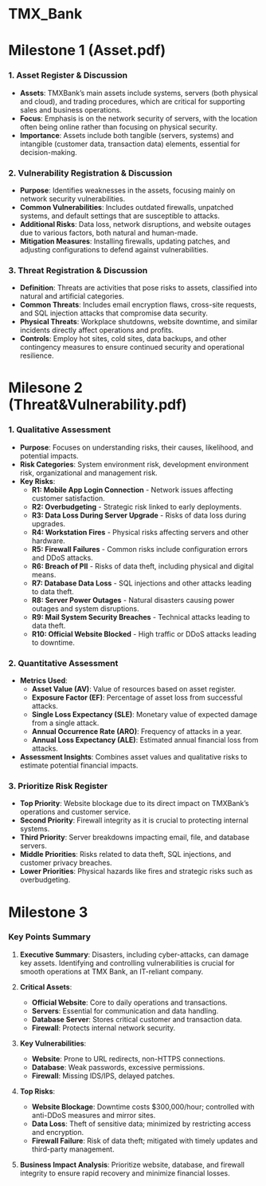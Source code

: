# TMX_Bank
# Milestone 1 (Asset.pdf)
### 1. Asset Register & Discussion
- **Assets**: TMXBank’s main assets include systems, servers (both physical and cloud), and trading procedures, which are critical for supporting sales and business operations.
- **Focus**: Emphasis is on the network security of servers, with the location often being online rather than focusing on physical security.
- **Importance**: Assets include both tangible (servers, systems) and intangible (customer data, transaction data) elements, essential for decision-making.

### 2. Vulnerability Registration & Discussion
- **Purpose**: Identifies weaknesses in the assets, focusing mainly on network security vulnerabilities.
- **Common Vulnerabilities**: Includes outdated firewalls, unpatched systems, and default settings that are susceptible to attacks.
- **Additional Risks**: Data loss, network disruptions, and website outages due to various factors, both natural and human-made.
- **Mitigation Measures**: Installing firewalls, updating patches, and adjusting configurations to defend against vulnerabilities.

### 3. Threat Registration & Discussion
- **Definition**: Threats are activities that pose risks to assets, classified into natural and artificial categories.
- **Common Threats**: Includes email encryption flaws, cross-site requests, and SQL injection attacks that compromise data security.
- **Physical Threats**: Workplace shutdowns, website downtime, and similar incidents directly affect operations and profits.
- **Controls**: Employ hot sites, cold sites, data backups, and other contingency measures to ensure continued security and operational resilience.

# Milesone 2 (Threat&Vulnerability.pdf)
### 1. Qualitative Assessment
- **Purpose**: Focuses on understanding risks, their causes, likelihood, and potential impacts.
- **Risk Categories**: System environment risk, development environment risk, organizational and management risk.
- **Key Risks**:
  - **R1: Mobile App Login Connection** - Network issues affecting customer satisfaction.
  - **R2: Overbudgeting** - Strategic risk linked to early deployments.
  - **R3: Data Loss During Server Upgrade** - Risks of data loss during upgrades.
  - **R4: Workstation Fires** - Physical risks affecting servers and other hardware.
  - **R5: Firewall Failures** - Common risks include configuration errors and DDoS attacks.
  - **R6: Breach of PII** - Risks of data theft, including physical and digital means.
  - **R7: Database Data Loss** - SQL injections and other attacks leading to data theft.
  - **R8: Server Power Outages** - Natural disasters causing power outages and system disruptions.
  - **R9: Mail System Security Breaches** - Technical attacks leading to data theft.
  - **R10: Official Website Blocked** - High traffic or DDoS attacks leading to downtime.

### 2. Quantitative Assessment
- **Metrics Used**:
  - **Asset Value (AV)**: Value of resources based on asset register.
  - **Exposure Factor (EF)**: Percentage of asset loss from successful attacks.
  - **Single Loss Expectancy (SLE)**: Monetary value of expected damage from a single attack.
  - **Annual Occurrence Rate (ARO)**: Frequency of attacks in a year.
  - **Annual Loss Expectancy (ALE)**: Estimated annual financial loss from attacks.
- **Assessment Insights**: Combines asset values and qualitative risks to estimate potential financial impacts.

### 3. Prioritize Risk Register
- **Top Priority**: Website blockage due to its direct impact on TMXBank’s operations and customer service.
- **Second Priority**: Firewall integrity as it is crucial to protecting internal systems.
- **Third Priority**: Server breakdowns impacting email, file, and database servers.
- **Middle Priorities**: Risks related to data theft, SQL injections, and customer privacy breaches.
- **Lower Priorities**: Physical hazards like fires and strategic risks such as overbudgeting.

# Milestone 3
### Key Points Summary

1. **Executive Summary**: Disasters, including cyber-attacks, can damage key assets. Identifying and controlling vulnerabilities is crucial for smooth operations at TMX Bank, an IT-reliant company.

2. **Critical Assets**:
   - **Official Website**: Core to daily operations and transactions.
   - **Servers**: Essential for communication and data handling.
   - **Database Server**: Stores critical customer and transaction data.
   - **Firewall**: Protects internal network security.

3. **Key Vulnerabilities**:
   - **Website**: Prone to URL redirects, non-HTTPS connections.
   - **Database**: Weak passwords, excessive permissions.
   - **Firewall**: Missing IDS/IPS, delayed patches.

4. **Top Risks**:
   - **Website Blockage**: Downtime costs $300,000/hour; controlled with anti-DDoS measures and mirror sites.
   - **Data Loss**: Theft of sensitive data; minimized by restricting access and encryption.
   - **Firewall Failure**: Risk of data theft; mitigated with timely updates and third-party management.

5. **Business Impact Analysis**: Prioritize website, database, and firewall integrity to ensure rapid recovery and minimize financial losses.
